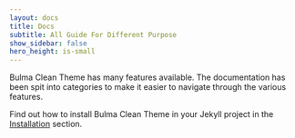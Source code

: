 ```yaml
---
layout: docs
title: Docs
subtitle: All Guide For Different Purpose 
show_sidebar: false
hero_height: is-small
---
```


Bulma Clean Theme has many features available. The documentation has been spit into categories to make it easier to navigate through the various features. 

Find out how to install Bulma Clean Theme in your Jekyll project in the [Installation](/bulma-clean-theme/docs/getting-started/installation/) section.